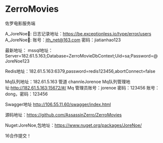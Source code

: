# ZerroMovies
佐罗电影服务端 



A_JoreNoe💖:
日志记录地址：https://be.exceptionless.io/type/error/users
A_JoreNoe💖:
账号：jth_net@163.com 密码：jiatianhao123

最新地址：
mssql地址：Server=182.61.5.163;Database=ZerroMovieDbContext;Uid=sa;Password=@JoreNoe123

Redis地址：182.61.5.163:6379,password=redis123456,abortConnect=false

Mq队列地址：182.61.5.163 管道 channleJorenoe
Mq队列管理地址:http://182.61.5.163:15672/#/
Mq 管理员账号：jorenoe 密码：123456 账号：dong，密码：123456

Swagger地址
http://106.55.11.60/swagger/index.html

源码地址：https://github.com/AssassinZerro/ZerroMovies

Nuget:JoreNoe,包地址：https://www.nuget.org/packages/JoreNoe/

16合作提交！
